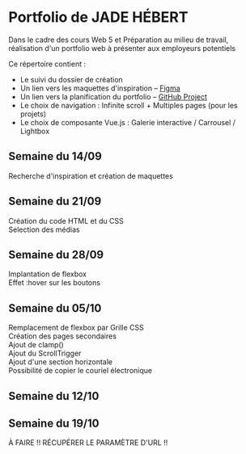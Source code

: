 # Portfolio de JADE HÉBERT

Dans le cadre des cours Web 5 et Préparation au milieu de travail, réalisation d'un portfolio web à présenter aux employeurs potentiels

Ce répertoire contient :

- Le suivi du dossier de création
- Un lien vers les maquettes d'inspiration – [Figma](https://www.figma.com/design/fN2k411TEtriRVix1uJlRV/maquette-d-inspiration---portfolio?node-id=0-1&m=dev&t=lDhl5DcI3eea8OtH-1)
- Un lien vers la planification du portfolio – [GitHub Project](https://github.com/users/Jadoooooou/projects/6)
- Le choix de navigation : Infinite scroll + Multiples pages (pour les projets)
- Le choix de composante Vue.js : Galerie interactive / Carrousel / Lightbox

## Semaine du 14/09

Recherche d'inspiration et création de maquettes

## Semaine du 21/09

Création du code HTML et du CSS  
 Selection des médias

## Semaine du 28/09

Implantation de flexbox  
 Effet :hover sur les boutons

## Semaine du 05/10

Remplacement de flexbox par Grille CSS  
 Création des pages secondaires  
 Ajout de clamp()  
 Ajout du ScrollTrigger   
 Ajout d'une section horizontale   
 Possibilité de copier le couriel électronique

## Semaine du 12/10



## Semaine du 19/10

À FAIRE !! RÉCUPÉRER LE PARAMÈTRE D'URL !!

